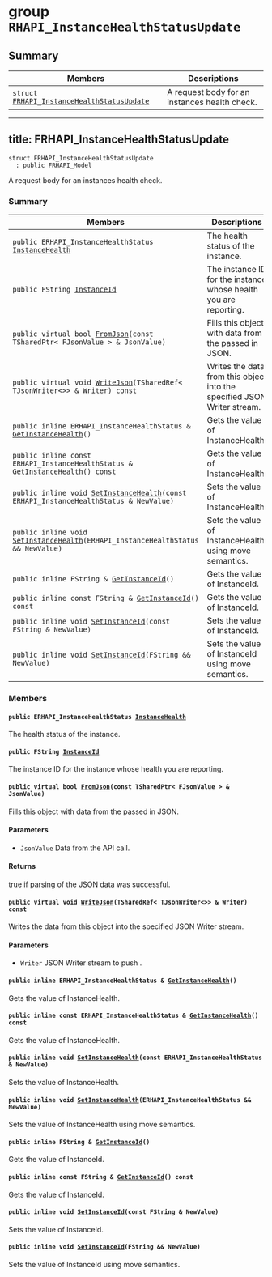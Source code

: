 # group `RHAPI_InstanceHealthStatusUpdate` <a id="group__RHAPI__InstanceHealthStatusUpdate"></a>

## Summary

 Members                        | Descriptions                                
--------------------------------|---------------------------------------------
`struct `[`FRHAPI_InstanceHealthStatusUpdate`](#structFRHAPI__InstanceHealthStatusUpdate) | A request body for an instances health check.

---
title: FRHAPI_InstanceHealthStatusUpdate
---

```
struct FRHAPI_InstanceHealthStatusUpdate
  : public FRHAPI_Model
```

A request body for an instances health check.

### Summary

 Members                        | Descriptions                                
--------------------------------|---------------------------------------------
`public ERHAPI_InstanceHealthStatus `[`InstanceHealth`](#structFRHAPI__InstanceHealthStatusUpdate_1a22014dd48fb92af16e5c96500b5ecd2e) | The health status of the instance.
`public FString `[`InstanceId`](#structFRHAPI__InstanceHealthStatusUpdate_1af49eb08bd68d937ff09af2ab23839b71) | The instance ID for the instance whose health you are reporting.
`public virtual bool `[`FromJson`](#structFRHAPI__InstanceHealthStatusUpdate_1aeae6992032322c39c97439c7a68ba68d)`(const TSharedPtr< FJsonValue > & JsonValue)` | Fills this object with data from the passed in JSON.
`public virtual void `[`WriteJson`](#structFRHAPI__InstanceHealthStatusUpdate_1a76b229d082e600ffe0b0cee8e3125e95)`(TSharedRef< TJsonWriter<>> & Writer) const` | Writes the data from this object into the specified JSON Writer stream.
`public inline ERHAPI_InstanceHealthStatus & `[`GetInstanceHealth`](#structFRHAPI__InstanceHealthStatusUpdate_1aee3b1e634828fa5e708bb279f1ae3614)`()` | Gets the value of InstanceHealth.
`public inline const ERHAPI_InstanceHealthStatus & `[`GetInstanceHealth`](#structFRHAPI__InstanceHealthStatusUpdate_1a82f83d721db301c89eb0bdbce11a9ab3)`() const` | Gets the value of InstanceHealth.
`public inline void `[`SetInstanceHealth`](#structFRHAPI__InstanceHealthStatusUpdate_1ae0c0341088c6e28be4deeece1518dbc2)`(const ERHAPI_InstanceHealthStatus & NewValue)` | Sets the value of InstanceHealth.
`public inline void `[`SetInstanceHealth`](#structFRHAPI__InstanceHealthStatusUpdate_1a7751f9de636767b823e471255195468a)`(ERHAPI_InstanceHealthStatus && NewValue)` | Sets the value of InstanceHealth using move semantics.
`public inline FString & `[`GetInstanceId`](#structFRHAPI__InstanceHealthStatusUpdate_1ac700bdfe25364183c4113ffd5f3a3c8e)`()` | Gets the value of InstanceId.
`public inline const FString & `[`GetInstanceId`](#structFRHAPI__InstanceHealthStatusUpdate_1adb98c332bf94570d61b2cc7be9466370)`() const` | Gets the value of InstanceId.
`public inline void `[`SetInstanceId`](#structFRHAPI__InstanceHealthStatusUpdate_1a3ce5e29bd4da65ab7afe71ad2752bc6c)`(const FString & NewValue)` | Sets the value of InstanceId.
`public inline void `[`SetInstanceId`](#structFRHAPI__InstanceHealthStatusUpdate_1acfdbd1699b4dd643e9837a2bd2c197d7)`(FString && NewValue)` | Sets the value of InstanceId using move semantics.

### Members

#### `public ERHAPI_InstanceHealthStatus `[`InstanceHealth`](#structFRHAPI__InstanceHealthStatusUpdate_1a22014dd48fb92af16e5c96500b5ecd2e) <a id="structFRHAPI__InstanceHealthStatusUpdate_1a22014dd48fb92af16e5c96500b5ecd2e"></a>

The health status of the instance.

#### `public FString `[`InstanceId`](#structFRHAPI__InstanceHealthStatusUpdate_1af49eb08bd68d937ff09af2ab23839b71) <a id="structFRHAPI__InstanceHealthStatusUpdate_1af49eb08bd68d937ff09af2ab23839b71"></a>

The instance ID for the instance whose health you are reporting.

#### `public virtual bool `[`FromJson`](#structFRHAPI__InstanceHealthStatusUpdate_1aeae6992032322c39c97439c7a68ba68d)`(const TSharedPtr< FJsonValue > & JsonValue)` <a id="structFRHAPI__InstanceHealthStatusUpdate_1aeae6992032322c39c97439c7a68ba68d"></a>

Fills this object with data from the passed in JSON.

#### Parameters
* `JsonValue` Data from the API call.

#### Returns
true if parsing of the JSON data was successful.

#### `public virtual void `[`WriteJson`](#structFRHAPI__InstanceHealthStatusUpdate_1a76b229d082e600ffe0b0cee8e3125e95)`(TSharedRef< TJsonWriter<>> & Writer) const` <a id="structFRHAPI__InstanceHealthStatusUpdate_1a76b229d082e600ffe0b0cee8e3125e95"></a>

Writes the data from this object into the specified JSON Writer stream.

#### Parameters
* `Writer` JSON Writer stream to push .

#### `public inline ERHAPI_InstanceHealthStatus & `[`GetInstanceHealth`](#structFRHAPI__InstanceHealthStatusUpdate_1aee3b1e634828fa5e708bb279f1ae3614)`()` <a id="structFRHAPI__InstanceHealthStatusUpdate_1aee3b1e634828fa5e708bb279f1ae3614"></a>

Gets the value of InstanceHealth.

#### `public inline const ERHAPI_InstanceHealthStatus & `[`GetInstanceHealth`](#structFRHAPI__InstanceHealthStatusUpdate_1a82f83d721db301c89eb0bdbce11a9ab3)`() const` <a id="structFRHAPI__InstanceHealthStatusUpdate_1a82f83d721db301c89eb0bdbce11a9ab3"></a>

Gets the value of InstanceHealth.

#### `public inline void `[`SetInstanceHealth`](#structFRHAPI__InstanceHealthStatusUpdate_1ae0c0341088c6e28be4deeece1518dbc2)`(const ERHAPI_InstanceHealthStatus & NewValue)` <a id="structFRHAPI__InstanceHealthStatusUpdate_1ae0c0341088c6e28be4deeece1518dbc2"></a>

Sets the value of InstanceHealth.

#### `public inline void `[`SetInstanceHealth`](#structFRHAPI__InstanceHealthStatusUpdate_1a7751f9de636767b823e471255195468a)`(ERHAPI_InstanceHealthStatus && NewValue)` <a id="structFRHAPI__InstanceHealthStatusUpdate_1a7751f9de636767b823e471255195468a"></a>

Sets the value of InstanceHealth using move semantics.

#### `public inline FString & `[`GetInstanceId`](#structFRHAPI__InstanceHealthStatusUpdate_1ac700bdfe25364183c4113ffd5f3a3c8e)`()` <a id="structFRHAPI__InstanceHealthStatusUpdate_1ac700bdfe25364183c4113ffd5f3a3c8e"></a>

Gets the value of InstanceId.

#### `public inline const FString & `[`GetInstanceId`](#structFRHAPI__InstanceHealthStatusUpdate_1adb98c332bf94570d61b2cc7be9466370)`() const` <a id="structFRHAPI__InstanceHealthStatusUpdate_1adb98c332bf94570d61b2cc7be9466370"></a>

Gets the value of InstanceId.

#### `public inline void `[`SetInstanceId`](#structFRHAPI__InstanceHealthStatusUpdate_1a3ce5e29bd4da65ab7afe71ad2752bc6c)`(const FString & NewValue)` <a id="structFRHAPI__InstanceHealthStatusUpdate_1a3ce5e29bd4da65ab7afe71ad2752bc6c"></a>

Sets the value of InstanceId.

#### `public inline void `[`SetInstanceId`](#structFRHAPI__InstanceHealthStatusUpdate_1acfdbd1699b4dd643e9837a2bd2c197d7)`(FString && NewValue)` <a id="structFRHAPI__InstanceHealthStatusUpdate_1acfdbd1699b4dd643e9837a2bd2c197d7"></a>

Sets the value of InstanceId using move semantics.

